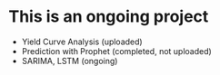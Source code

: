 # This is an ongoing project

- Yield Curve Analysis (uploaded)
- Prediction with Prophet (completed, not uploaded)
- SARIMA, LSTM (ongoing)
